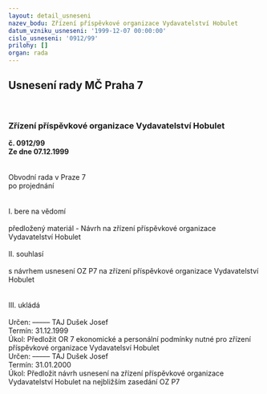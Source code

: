 ```yaml
---
layout: detail_usneseni
nazev_bodu: Zřízení příspěvkové organizace Vydavatelství Hobulet
datum_vzniku_usneseni: '1999-12-07 00:00:00'
cislo_usneseni: '0912/99'
prilohy: []
organ: rada
---
```

<div id="ucUsn_pList" class="usn">
	<span><h2>Usnesení rady MČ Praha 7 </h2>
<br></span><div class="standBody">
<span><h3>Zřízení příspěvkové organizace Vydavatelství Hobulet</h3></span><div class="center">
		<strong>č. 0912/99</strong><br>
	</div>
<div class="center">
		<strong>Ze dne 07.12.1999</strong><br><br>
	</div>
<br>Obvodní rada v Praze 7<br>po projednání<br><br><br>I.	bere na vědomí<br><br> předložený materiál - Návrh na zřízení příspěvkové organizace Vydavatelství Hobulet<br><br>II.	souhlasí <br><br>s návrhem usnesení OZ P7 na zřízení příspěvkové organizace Vydavatelství Hobulet<br><br><br>III.	ukládá <br><br> Určen:	–––––	TAJ Dušek Josef<br>Termín: 31.12.1999<br>Úkol:	Předložit OR 7 ekonomické a personální podmínky nutné pro zřízení příspěvkové organizace Vydavatelsví Hobulet<br>  Určen:	–––––	TAJ Dušek Josef<br>Termín: 31.01.2000<br>Úkol:	Předložit návrh usnesení na zřízení příspěvkové organizace Vydavatelství Hobulet na nejbližším zasedání OZ P7<br>
</div>
</div>